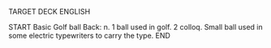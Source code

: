 TARGET DECK
ENGLISH

START
Basic
Golf ball
Back: n. 1 ball used in golf. 2 colloq. Small ball used in some electric typewriters to carry the type.
END
